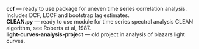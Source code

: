 **ссf** — ready to use package for uneven time series correlation analysis. Includes DCF, LCCF and bootstrap lag estimates.   
**CLEAN.py** — ready to use module for time series spectral analysis CLEAN algorithm, see Roberts et al, 1987.  
**light-curves-analysis-project** — old project in analysis of blazars light curves.  
